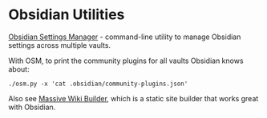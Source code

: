 # Obsidian Utilities

[Obsidian Settings Manager](https://github.com/peterkaminski/obsidian-settings-manager) - command-line utility to manage Obsidian settings across multiple vaults.

With OSM, to print the community plugins for all vaults Obsidian knows about:

```shell
./osm.py -x 'cat .obsidian/community-plugins.json'
```

Also see [Massive Wiki Builder](https://github.com/Massive-Wiki/massivewikibuilder), which is a static site builder that works great with Obsidian.